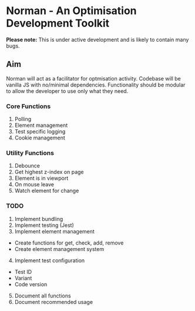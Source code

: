 # Norman - An Optimisation Development Toolkit

**Please note:** This is under active development and is likely to contain many bugs.

## Aim
Norman will act as a facilitator for optmisation activity.
Codebase will be vanilla JS with no/minimal dependencies.
Functionality should be modular to allow the developer to use only what they need.

### Core Functions
1. Polling
2. Element management
3. Test specific logging
4. Cookie management

### Utility Functions
1. Debounce
2. Get highest z-index on page
3. Element is in viewport
4. On mouse leave
5. Watch element for change

### TODO
1. Implement bundling
2. Implement testing (Jest)
3. Implement element management
- Create functions for get, check, add, remove
- Create element management system
4. Implement test configuration
- Test ID
- Variant
- Code version
5. Document all functions
6. Document recommended usage